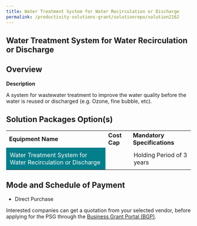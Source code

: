 ```yaml
---
title: Water Treatment System for Water Recirculation or Discharge
permalink: /productivity-solutions-grant/solutionrepo/solution2162
---
```


## Water Treatment System for Water Recirculation or Discharge

## Overview

**Description**

A system for wastewater treatment to improve the water quality before the water is reused or discharged (e.g. Ozone, fine bubble, etc). 

## Solution Packages Option(s)

<table>
<tr>
<td><b>Equipment Name</b></td>
<td><b>Cost Cap</b></td>
<td><b>Mandatory Specifications</b></td>
</tr>
<tr>
<td style='padding: 10px; background-color: #037E8A; color: #FFFFFF;'>Water Treatment System for Water Recirculation or Discharge</td>
<td style='padding: 10px;'></td>
<td style='padding: 10px;'>Holding Period of 3 years</td>
</tr>
</table>

## Mode and Schedule of Payment

 - Direct Purchase

Interested companies can get a quotation from your selected vendor, before applying for the PSG through the <a href='https://www.businessgrants.gov.sg/' target='_blank' rel='noopener'>Business Grant Portal (BGP)</a>.

<script src="/jquery/resize-tables.js"></script>

